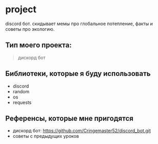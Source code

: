 # project
discord бот. скидывает мемы про глобальное потепление, факты и советы про экологию.

## Тип моего проекта:
> дискорд бот
## Библиотеки, которые я буду использовать
- discord
- random
- os
- requests

## Референсы, которые мне пригодятся
- дискорд бот: https://github.com/Cringemaster52/discord_bot.git
- советы с предыдущих уроков
